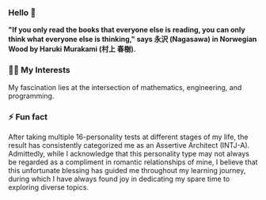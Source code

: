 ### Hello 👋

**"If you only read the books that everyone else is reading, you can only think what everyone else is thinking," says 永沢 (Nagasawa) in Norwegian Wood by Haruki Murakami (村上 春樹).**

### 👨‍💻 My Interests
My fascination lies at the intersection of mathematics, engineering, and programming.

### ⚡ Fun fact

After taking multiple 16-personality tests at different stages of my life, the result has consistently categorized me as an Assertive Architect (INTJ-A). Admittedly, while I acknowledge that this personality type may not always be regarded as a compliment in romantic relationships of mine, I believe that this unfortunate blessing has guided me throughout my learning journey, during which I have always found joy in dedicating my spare time to exploring diverse topics.
